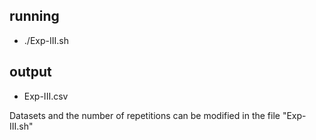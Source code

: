 ## running ## 
* ./Exp-III.sh

## output ## 
* Exp-III.csv

Datasets and the number of repetitions can be modified in the file "Exp-III.sh"
